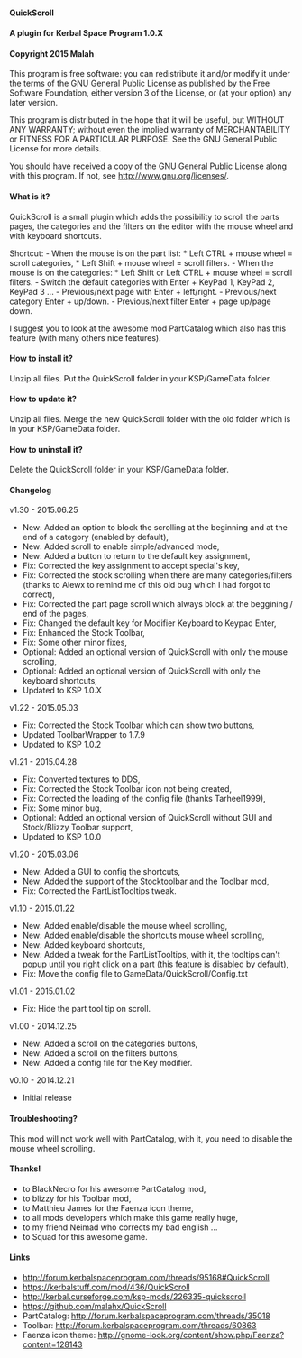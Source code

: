 ﻿#### QuickScroll
#### A plugin for Kerbal Space Program 1.0.X
#### Copyright 2015 Malah

This program is free software: you can redistribute it and/or modify
it under the terms of the GNU General Public License as published by
the Free Software Foundation, either version 3 of the License, or
(at your option) any later version.

This program is distributed in the hope that it will be useful,
but WITHOUT ANY WARRANTY; without even the implied warranty of
MERCHANTABILITY or FITNESS FOR A PARTICULAR PURPOSE.  See the
GNU General Public License for more details.

You should have received a copy of the GNU General Public License
along with this program.  If not, see <http://www.gnu.org/licenses/>. 


#### What is it?

QuickScroll is a small plugin which adds the possibility to scroll the parts pages, the categories and the filters on the editor with the mouse wheel and with keyboard shortcuts.

Shortcut:
    - When the mouse is on the part list:
        * Left CTRL + mouse wheel = scroll categories,
        * Left Shift + mouse wheel = scroll filters.
    - When the mouse is on the categories:
        * Left Shift or Left CTRL + mouse wheel = scroll filters.
    - Switch the default categories with Enter + KeyPad 1, KeyPad 2, KeyPad 3 ...
	- Previous/next page with Enter + left/right.
	- Previous/next category Enter + up/down.
	- Previous/next filter Enter + page up/page down.

I suggest you to look at the awesome mod PartCatalog which also has this feature (with many others nice features).

#### How to install it?

Unzip all files. Put the QuickScroll folder in your KSP/GameData folder.

#### How to update it?

Unzip all files. Merge the new QuickScroll folder with the old folder which is in your KSP/GameData folder.

#### How to uninstall it?

Delete the QuickScroll folder in your KSP/GameData folder.

#### Changelog

v1.30 - 2015.06.25
* New: Added an option to block the scrolling at the beginning and at the end of a category (enabled by default),
* New: Added scroll to enable simple/advanced mode,
* New: Added a button to return to the default key assignment,
* Fix: Corrected the key assignment to accept special's key,
* Fix: Corrected the stock scrolling when there are many categories/filters (thanks to Alewx to remind me of this old bug which I had forgot to correct),
* Fix: Corrected the part page scroll which always block at the beggining / end of the pages,
* Fix: Changed the default key for Modifier Keyboard to Keypad Enter,
* Fix: Enhanced the Stock Toolbar,
* Fix: Some other minor fixes,
* Optional: Added an optional version of QuickScroll with only the mouse scrolling,
* Optional: Added an optional version of QuickScroll with only the keyboard shortcuts,
* Updated to KSP 1.0.X

v1.22 - 2015.05.03
* Fix: Corrected the Stock Toolbar which can show two buttons,
* Updated ToolbarWrapper to 1.7.9
* Updated to KSP 1.0.2

v1.21 - 2015.04.28
* Fix: Converted textures to DDS,
* Fix: Corrected the Stock Toolbar icon not being created,
* Fix: Corrected the loading of the config file (thanks Tarheel1999),
* Fix: Some minor bug,
* Optional: Added an optional version of QuickScroll without GUI and Stock/Blizzy Toolbar support,
* Updated to KSP 1.0.0

v1.20 - 2015.03.06
* New: Added a GUI to config the shortcuts,
* New: Added the support of the Stocktoolbar and the Toolbar mod,
* Fix: Corrected the PartListTooltips tweak.

v1.10 - 2015.01.22
* New: Added enable/disable the mouse wheel scrolling,
* New: Added enable/disable the shortcuts mouse wheel scrolling,
* New: Added keyboard shortcuts,
* New: Added a tweak for the PartListTooltips, with it, the tooltips can't popup until you right click on a part (this feature is disabled by default),
* Fix: Move the config file to GameData/QuickScroll/Config.txt

v1.01 - 2015.01.02
* Fix: Hide the part tool tip on scroll.

v1.00 - 2014.12.25
* New: Added a scroll on the categories buttons,
* New: Added a scroll on the filters buttons,
* New: Added a config file for the Key modifier.

v0.10 - 2014.12.21
* Initial release

#### Troubleshooting?

This mod will not work well with PartCatalog, with it, you need to disable the mouse wheel scrolling.

#### Thanks!

* to BlackNecro for his awesome PartCatalog mod,
* to blizzy for his Toolbar mod,
* to Matthieu James for the Faenza icon theme,
* to all mods developers which make this game really huge,
* to my friend Neimad who corrects my bad english ...
* to Squad for this awesome game.

#### Links

* http://forum.kerbalspaceprogram.com/threads/95168#QuickScroll
* https://kerbalstuff.com/mod/436/QuickScroll
* http://kerbal.curseforge.com/ksp-mods/226335-quickscroll
* https://github.com/malahx/QuickScroll
* PartCatalog: http://forum.kerbalspaceprogram.com/threads/35018
* Toolbar: http://forum.kerbalspaceprogram.com/threads/60863
* Faenza icon theme: http://gnome-look.org/content/show.php/Faenza?content=128143
